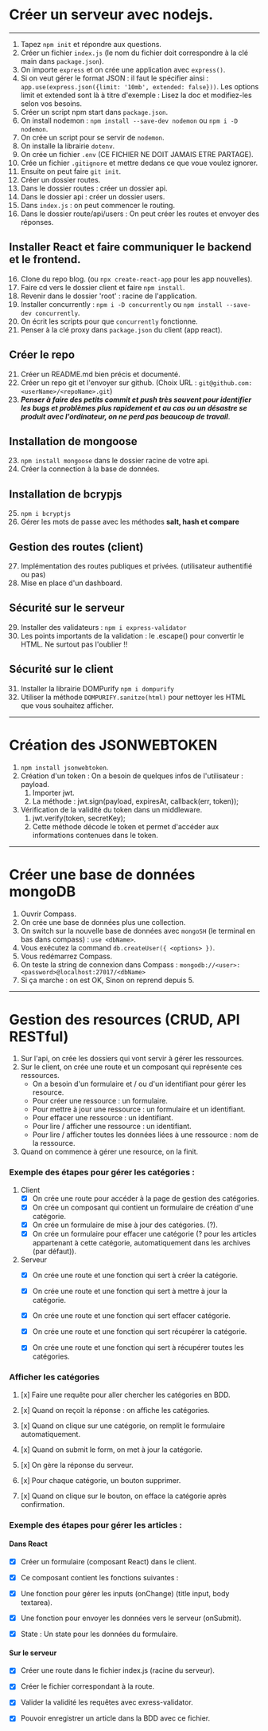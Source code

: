# Créer un serveur avec nodejs.

---

1. Tapez `npm init` et répondre aux questions.
2. Créer un fichier `index.js` (le nom du fichier doit correspondre à la clé main dans `package.json`).
3. On importe `express` et on crée une application avec `express()`.
4. Si on veut gérer le format JSON : il faut le spécifier ainsi : `app.use(express.json({limit: '10mb', extended: false}))`. Les options limit et extended sont là à titre d'exemple : Lisez la doc et modifiez-les selon vos besoins.
5. Créer un script npm start dans `package.json`.
6. On install nodemon : `npm install --save-dev nodemon` ou `npm i -D nodemon`.
7. On crée un script pour se servir de `nodemon`.
8. On installe la librairie `dotenv`.
9. On crée un fichier `.env` (CE FICHIER NE DOIT JAMAIS ETRE PARTAGE).
10. Crée un fichier `.gitignore` et mettre dedans ce que voue voulez ignorer.
11. Ensuite on peut faire `git init`.
12. Créer un dossier routes.
13. Dans le dossier routes : créer un dossier api.
14. Dans le dossier api : créer un dossier users.
15. Dans `index.js` : on peut commencer le routing.
16. Dans le dossier route/api/users : On peut créer les routes et envoyer des réponses.
    
## Installer React et faire communiquer le backend et le frontend.

16. Clone du repo blog. (ou `npx create-react-app` pour les app nouvelles).
17. Faire cd vers le dossier client et faire `npm install`.
18. Revenir dans le dossier 'root' : racine de l'application.
18. Installer concurrently : `npm i -D concurrently` ou `npm install --save-dev concurrently`.
19. On écrit les scripts pour que `concurrently` fonctionne.
20. Penser à la clé proxy dans `package.json` du client (app react).
    
## Créer le repo

21. Créer un README.md bien précis et documenté.
22. Créer un repo git et l'envoyer sur github. (Choix URL : `git@github.com:<userName>/<repoName>.git`)
23. **_Penser à faire des petits commit et push très souvent pour identifier les bugs et problèmes plus rapidement et au cas ou un désastre se produit avec l'ordinateur, on ne perd pas beaucoup de travail_**.


## Installation de mongoose
23. `npm install mongoose` dans le dossier racine de votre api.
24. Créer la connection à la base de données.

## Installation de bcrypjs
25. `npm i bcryptjs`
26. Gérer les mots de passe avec les méthodes **salt, hash et compare**

## Gestion des routes (client)
27. Implémentation des routes publiques et privées. (utilisateur authentifié ou pas)
28. Mise en place d'un dashboard.


## Sécurité sur le serveur
29. Installer des validateurs : `npm i express-validator`
30. Les points importants de la validation : le .escape() pour convertir le HTML. Ne surtout pas l'oublier !!

## Sécurité sur le client
31. Installer la librairie DOMPurify `npm i dompurify`
32. Utiliser la méthode `DOMPURIFY.sanitze(html)` pour nettoyer les HTML que vous souhaitez afficher.

---

# Création des JSONWEBTOKEN
1. `npm install jsonwebtoken`.
2. Création d'un token : On a besoin de quelques infos de l'utilisateur : payload.
    1. Importer jwt.
    2. La méthode : jwt.sign(payload, expiresAt, callback(err, token));
3. Vérification de la validité du token dans un middleware.
    1. jwt.verify(token, secretKey);
    2. Cette méthode décode le token et permet d'accéder aux informations contenues dans le token.

---

# Créer une base de données mongoDB
1. Ouvrir Compass.
2. On crée une base de données plus une collection.
3. On switch sur la nouvelle base de données avec `mongoSH` (le terminal en bas dans compass) : `use <dbName>`.
4. Vous exécutez la command `db.createUser({ <options> })`.
5. Vous redémarrez Compass.
6. On teste la string de connexion dans Compass : `mongodb://<user>:<password>@localhost:27017/<dbName>`
7. Si ça marche : on est OK, Sinon on reprend depuis 5.

---

# Gestion des resources (CRUD, API RESTful)
1. Sur l'api, on crée les dossiers qui vont servir à gérer les ressources.
2. Sur le client, on crée une route et un composant qui représente ces ressources.
   - On a besoin d'un formulaire et / ou d'un identifiant pour gérer les resource.
   - Pour créer une ressource : un formulaire.
   - Pour mettre à jour une ressource : un formulaire et un identifiant.
   - Pour effacer une ressource : un identifiant.
   - Pour lire / afficher une ressource : un identifiant.
   - Pour lire / afficher toutes les données liées à une ressource : nom de la ressource.
3. Quand on commence à gérer une resource, on la finit.



### Exemple des étapes pour gérer les catégories :
1. Client
   - [x] On crée une route pour accéder à la page de gestion des catégories.
   - [x] On crée un composant qui contient un formulaire de création d'une catégorie.
   - [x] On crée un formulaire de mise à jour des catégories. (?).
   - [x] On crée un formulaire pour effacer une catégorie (? pour les articles appartenant à cette catégorie, automatiquement dans les archives (par défaut)).

2. Serveur
   - [x] On crée une route et une fonction qui sert à créer la catégorie.
   - [x] On crée une route et une fonction qui sert à mettre à jour la catégorie.
   - [x] On crée une route et une fonction qui sert effacer catégorie.
   - [x] On crée une route et une fonction qui sert récupérer la catégorie.
   - [x] On crée une route et une fonction qui sert à récupérer toutes les catégories.



### Afficher les catégories

1. [x] Faire une requête pour aller chercher les catégories en BDD.
2. [x] Quand on reçoit la réponse : on affiche les catégories.
3. [x] Quand on clique sur une catégorie, on remplit le formulaire automatiquement.
4. [x] Quand on submit le form, on met à jour la catégorie.
5. [x] On gère la réponse du serveur.

1. [x] Pour chaque catégorie, un bouton supprimer.
2. [x] Quand on clique sur le bouton, on efface la catégorie après confirmation.



### Exemple des étapes pour gérer les articles :

#### Dans React
- [x] Créer un formulaire (composant React) dans le client.
- [x] Ce composant contient les fonctions suivantes :
- [x] Une fonction pour gérer les inputs (onChange) (title input, body textarea).
- [x] Une fonction pour envoyer les données vers le serveur (onSubmit).
- [x] State : Un state pour les données du formulaire.


#### Sur le serveur 
- [x] Créer une route dans le fichier index.js (racine du serveur).
- [x] Créer le fichier correspondant à la route.
- [x] Valider la validité les requêtes avec exress-validator.
- [x] Pouvoir enregistrer un article dans la BDD avec ce fichier.



